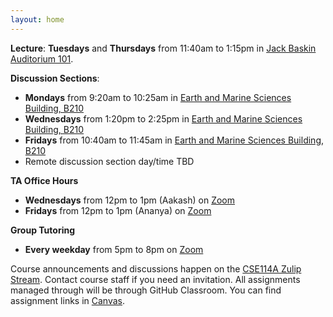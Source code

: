 ```yaml
---
layout: home
---
```


**Lecture**: **Tuesdays** and **Thursdays** from 11:40am to 1:15pm in [Jack Baskin Auditorium 101](https://goo.gl/maps/ZkZtrLaQgephuTjr9).

**Discussion Sections**: 
 * **Mondays** from 9:20am to 10:25am in [Earth and Marine Sciences Building, B210](https://goo.gl/maps/cNsEUvT7qx6UCeCWA)
 * **Wednesdays** from 1:20pm to 2:25pm in [Earth and Marine Sciences Building, B210](https://goo.gl/maps/cNsEUvT7qx6UCeCWA)
 * **Fridays** from 10:40am to 11:45am in [Earth and Marine Sciences Building, B210](https://goo.gl/maps/cNsEUvT7qx6UCeCWA)
 * Remote discussion section day/time TBD

**TA Office Hours**
 * **Wednesdays** from 12pm to 1pm (Aakash) on [Zoom](https://tiny.cc/cse114A-zoom-room)
 * **Fridays** from 12pm to 1pm (Ananya) on [Zoom](https://tiny.cc/cse114A-zoom-room)

**Group Tutoring**
 * **Every weekday** from 5pm to 8pm on [Zoom](https://tiny.cc/cse114A-zoom-room)

Course announcements and discussions happen on the 
[CSE114A Zulip Stream](https://ucsc-cse.zulipchat.com/#narrow/stream/297685-CSE114A-discussion). 
Contact course staff if you need an invitation.
All assignments managed through will be through GitHub Classroom. You can find 
assignment links in [Canvas](https://canvas.ucsc.edu/courses/47306).
